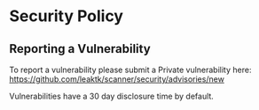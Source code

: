 # Security Policy

## Reporting a Vulnerability

To report a vulnerability please submit a Private vulnerability here: https://github.com/leaktk/scanner/security/advisories/new

Vulnerabilities have a 30 day disclosure time by default.
